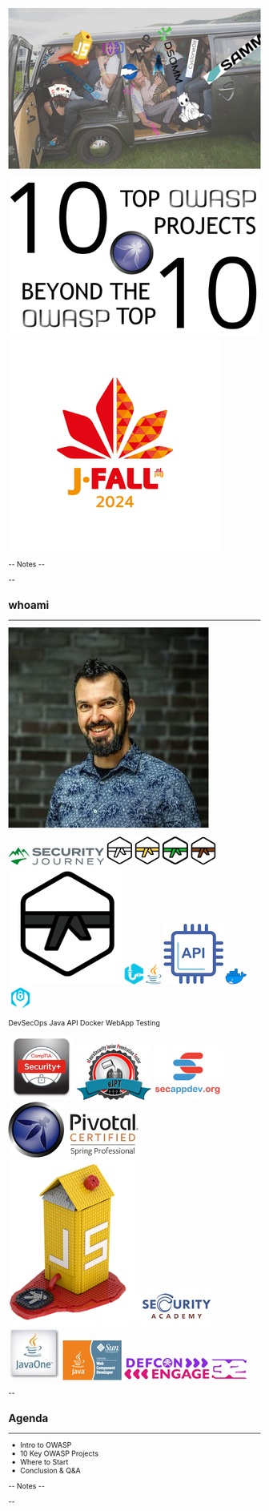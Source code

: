 

<!-- .slide: data-background-image="./pics/jfall/JFall_2024_bg.jpg" style="text-align: left; vertical-align: middle; color:white" color="#FFFFFF" -->

![](./pics/OWASP/crammed.png)<!-- .element style="position: fixed; right: 0px; bottom: 20px; height: 340px;"  -->

![](./pics/OWASP/Title.png)<!-- .element style="position: fixed; background:none; border:none; box-shadow:none; left: 0px; top: 10px; height: 340px;"  -->
![](./pics/jfall/JFall_2024.png)<!-- .element style="position: fixed; background:none; border:none; box-shadow:none; right: 0px; top: 10px; height: 340px;"  -->

-- Notes --

--

## whoami
<hr />

![](./pics/brpa.jpg)<!-- .element style="position: fixed; top: 300px; left: 0px; height: 250px;"  -->


![](./pics/intro/SecJourney/SecurityJourney.png)<!-- .element style="position: fixed; box-shadow:none; top: 134px; right: 78px; width: 206px;"  -->
![](./pics/intro/SecJourney/white_belt.png)<!-- .element style="position: fixed; box-shadow:none; top: 180px; right: 260px; height: 50px;"  -->
![](./pics/intro/SecJourney/yellow_belt.png)<!-- .element style="position: fixed; box-shadow:none; top: 180px; right: 208px; height: 50px;"  -->
![](./pics/intro/SecJourney/green_belt.png)<!-- .element style="position: fixed; box-shadow:none; top: 180px; right: 156px; height: 50px;"  -->
![](./pics/intro/SecJourney/brown_belt.png)<!-- .element style="position: fixed; box-shadow:none; top: 180px; right: 104px; height: 50px;"  -->
![](./pics/intro/SecJourney/black_belt.png)<!-- .element style="position: fixed; box-shadow:none; top: 180px; right: 52px; height: 50px;"  -->
![](./pics/intro/SecJourney/devsecops.png)<!-- .element style="position: fixed; box-shadow:none; top: 232px; right: 260px; height: 50px;"  -->
![](./pics/intro/SecJourney/java.png)<!-- .element style="position: fixed; box-shadow:none; top: 232px; right: 212px; height: 50px;"  -->
![](./pics/intro/SecJourney/api.png)<!-- .element style="position: fixed; box-shadow:none; top: 232px; right: 156px; height: 50px;"  -->
![](./pics/intro/SecJourney/docker.png)<!-- .element style="position: fixed; box-shadow:none; top: 238px; right: 104px; width: 50px; "  -->
![](./pics/intro/SecJourney/webapptesting.png)<!-- .element style="position: fixed; box-shadow:none; top: 232px; right: 52px; height: 50px;"  -->

<span>DevSecOps</span><!-- .element style="font-size: 10px; position: fixed; top: 295px; right: 260px;" -->
<span>Java</span><!-- .element style="font-size: 10px; position: fixed; top: 295px; right: 222px;" -->
<span>API</span><!-- .element style="font-size: 10px; position: fixed; top: 295px; right: 176px;" -->
<span>Docker</span><!-- .element style="font-size: 10px; position: fixed; width: 50px; top: 295px; right: 97px;" -->
<span>WebApp Testing</span><!-- .element style="font-size: 10px; position: fixed; width: 50px; top: 295px; right: 46px;" -->




![](./pics/intro/Experience/CompTIA_Security.png)<!-- .element style="position: fixed; box-shadow:none; top: 370px; left: 520px; width: 140px;"  -->
![](./pics/intro/Experience/eJPT.png)<!-- .element style="position: fixed; box-shadow:none; top: 220px; left: 470px; width: 180px;"  -->
![](./pics/intro/Experience/SecAppDev.png)<!-- .element style="position: fixed; box-shadow:none; top: 530px; right: 320px; width: 140px;"  -->
![](./pics/intro/Experience/owasp.png)<!-- .element style="position: fixed; box-shadow:none; top: 500px; left: 320px; width: 120px;"  -->
![](./pics/intro/Experience/Pivotal_Spring.png)<!-- .element style="position: fixed; box-shadow:none; top: 434px; right: 60px; width: 120px;"  -->
![](./pics/intro/Experience/JuiceShop_case.png)<!-- .element style="position: fixed; box-shadow:none; top: 200px; left: 260px; width: 200px;"  -->
![](./pics/intro/Experience/SecAcademy.png)<!-- .element style="position: fixed; box-shadow:none; top: 350px; right: 40px; width: 180px;"  -->
![](./pics/intro/Experience/JavaOne.png)<!-- .element style="position: fixed; box-shadow:none; top: 520px; right: 160px; width: 120px;"  -->
![](./pics/intro/Experience/Sun_WCD.png)<!-- .element style="position: fixed; box-shadow:none; top: 534px; right: 20px; width: 110px;"  -->
![](./pics/intro/Experience/defcon_32.png)<!-- .element style="position: fixed; box-shadow:none; top: 120px; left: 290px; width: 280px;"  -->


--

## Agenda
<hr />


* Intro to OWASP
* 10 Key OWASP Projects
* Where to Start
* Conclusion & Q&A

-- Notes --


--
